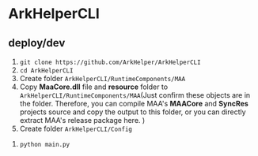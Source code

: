 # ArkHelperCLI
<!--A [MAA Core](github.com/MaaAssistantArknights/MaaAssistantArknights)shell，方便地批量运行MAA任务。-->

## deploy/dev
1. ``` git clone https://github.com/ArkHelper/ArkHelperCLI ```  
1. ``` cd ArkHelperCLI ``` 
1. Create folder ``` ArkHelperCLI/RuntimeComponents/MAA ``` 
1. Copy **MaaCore.dll** file and **resource** folder to ```ArkHelperCLI/RuntimeComponents/MAA```(Just confirm these objects are in the folder. Therefore, you can compile MAA's **MAACore** and **SyncRes** projects source and copy the output to this folder, or you can directly extract MAA's release package here. )
1. Create folder ``` ArkHelperCLI/Config ``` 
<!--TODO:-->
1. ``` python main.py ```
